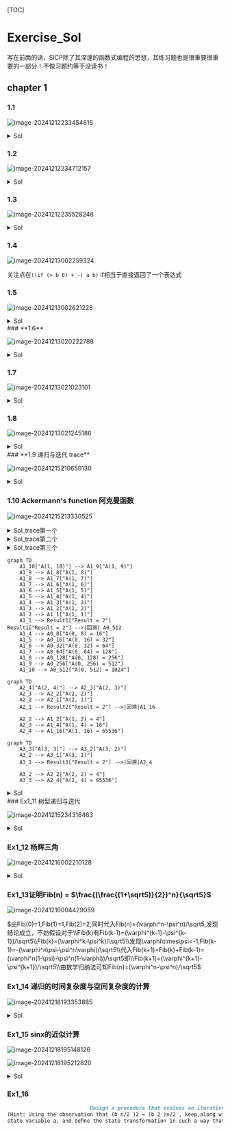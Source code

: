 [TOC]

# Exercise_Sol

写在前面的话，SICP除了其深邃的函数式编程的思想，其练习题也是很重要很重要的一部分！不做习题约等于没读书！

## chapter 1

### 1.1

![image-20241212233454816](./assets/Ex1_1.png)

<details><summary>Sol</summary>
    <pre>
        带;开头的表示实际上不会被打印出来
        10
        12
        8
        3
        8 + (-2) = 6
        ; a = 3
        ; b = a + 1 = 4
        (a * b) + b + a = 19
        a = b --> false --> #f
        4
        16
        6
        16
    </pre>
</details>

### 1.2

![image-20241212234712157](./assets/Ex1_2.png)

<details><summary>Sol</summary>
	<pre>
	本质是一道中缀转前缀的算法题(haha)<a href="https://juejin.cn/post/7123210350484258823">具体可以参考这个文章</a>
	答案(/ (+ 5 4 (- 2 (- 3 (+ 6 (/ 4 5))))) (* 3 (- 6 2) (- 2 7)))
	更可读的形式
	(/
	  (+ 5 4
	   ( - 2
	     ( - 3
	        (+ 6
	          ( / 4 5)))))
	  ( * 3
	     (- 6 2)
	     (- 2 7)))
	     </pre>
</details>

### 1.3

![image-20241212235528248](./assets/Ex1_3.png)

<details>
	 	   <summary>Sol</summary>
    <pre>
	<a href="./Code/Ex1_3.scm">参考代码</a>
	”判断三个数中的较大值可以用如下决策🌲描述“
	   x < y
          /    \
         /      \
        /        \
    x < z         y < z
     / \           / \
    /   \         /   \
x < y  x < y   y < x  y < x
x < z  z < x   y < z  z < y
    </pre>
</details>


### 1.4

![image-20241213002259324](./assets/Ex1_4.png)

关注点在`((if (> b 0) + -) a b)` if相当于直接返回了一个表达式

### 1.5

![image-20241213002621228](./assets/Ex1_5.png)

<details><summary>Sol</summary>
	<pre>
	首先解释一下(define (p) (p)),本质定义了一个无限递归的过程，一但调用(p)则会无穷的调用自身。
	如果采用"normal-order evaluation"会先判断 x 是否等于0,而不会调用(p),但如果采用"applicative-order evaluation"则在调用(test o (p))时候就会调用(p)导致无穷递归。
	</pre>
</details>
### **1.6**

![image-20241213020222788](./assets/Ex1_6.png)

<details><summary>Sol</summary>
	<pre>
	注意在Scheme中if并不是个简单的过程，二是个很特殊的形式。只有当第一个谓词为假的时候才会执行第二部分，而由于Scheme采用应用序处理程序，new-if实际上每部分都会被执行，导致上述代码会陷入无限递归从而报错！
	可以参考这个<a href="./Code/Ex1_6.scm">例子</a>,会发现内置的if只打印了good，而自己写的new-if打印了badgood,至于为啥是badgood只是解释器的实现问题而以。
	</pre>
</details>


### 1.7

![image-20241213021023101](./assets/Ex1_7.png)

<details><summary>Sol</summary>
	<pre>
	本质是浮点数精度问题，优化后的<a href="./Code/Ex1_7.scm">代码</a>
	</pre>
</details>


### 1.8

![image-20241213021245186](./assets/Ex1_8.png)

<details><summary>Sol</summary>
    <pre>
    </pre>
</details>
### **1.9 递归与迭代 trace**

![image-20241215210650130](assets/Ex1_9.png)

<details><summary>Sol</summary>
<pre>
	使用(trace plus)就可以观察到结果啦！
	第一种情况
        |(plus 4 5)
        | (plus 3 5)
        | |(plus 2 5)
        | | (plus 1 5)
        | | |(plus 0 5)
        | | |5
        | | 6
        | |7
        | 8
        |9
        9
        典型的递归过程
	第二种情况
	|(plus 4 5)
        |(plus 3 6)
        |(plus 2 7)
        |(plus 1 8)
        |(plus 0 9)
        |9
        9
        典型的迭代过程
</pre>
</details>

### 1.10 Ackermann's function 阿克曼函数



![image-20241215213330525](assets/Ex1.10.png)

<details><summary>Sol_trace第一个</summary>
<pre>
	使用trace 跟踪过程
	第一个
        |(A 1 10)
        | (A 1 9)
        | |(A 1 8)
        | | (A 1 7)
        | | |(A 1 6)
        | | | (A 1 5)
        | | | |(A 1 4)
        | | | | (A 1 3)
        | | | | |(A 1 2)
        | | | | | (A 1 1)
        | | | | | 2 (y == 1)
        | | | | |(A 0 2)
        | | | | |4 (x == 0)
        | | | | (A 0 4)
        | | | | 8 
        | | | |(A 0 8)
        | | | |16 
        | | | (A 0 16)
        | | | 32 
        | | |(A 0 32)
        | | |64 
        | | (A 0 64)
        | | 128 
        | |(A 0 128)
        | |256 
        | (A 0 256)
        | 512 
        |(A 0 512)
        |1024 
        1024
</pre>
</details>

<details><summary>Sol_trace第二个</summary>
<pre>
	使用trace 跟踪过程
        第二个
        |(A 2 4)
        | (A 2 3)
        | |(A 2 2)
        | | (A 2 1)
        | | 2  (y == 1)
        | |(A 1 2)
        | | (A 1 1)
        | | 2 (y == 1)
        | |(A 0 2)
        | |4 (x == 0)
        | (A 1 4)
        | |(A 1 3)
        | | (A 1 2)
        | | |(A 1 1)
        | | |2 (y == 1)
        | | (A 0 2)
        | | 4 (x == 0)
        | |(A 0 4)
        | |8 
        | (A 0 8)
        | 16 
        |(A 1 16)
        | (A 1 15)
        | |(A 1 14)
        | | (A 1 13)
        | | |(A 1 12)
        | | | (A 1 11)
        | | | |(A 1 10)
        | | | | (A 1 9)
        | | | | |(A 1 8)
        | | | | | (A 1 7)
        | | | |[10](A 1 6)
        | | | |[11](A 1 5)
        | | | |[12](A 1 4)
        | | | |[13](A 1 3)
        | | | |[14](A 1 2)
        | | | |[15](A 1 1)
        | | | |[15]2 (y == 1)
        | | | |[14](A 0 2)
        | | | |[14]4
        | | | |[13](A 0 4)
        | | | |[13]8
        | | | |[12](A 0 8)
        | | | |[12]16
        | | | |[11](A 0 16)
        | | | |[11]32
        | | | |[10](A 0 32)
        | | | |[10]64
        | | | | | (A 0 64)
        | | | | | 128
        | | | | |(A 0 128)
        | | | | |256
        | | | | (A 0 256)
        | | | | 512
        | | | |(A 0 512)
        | | | |1024
        | | | (A 0 1024)
        | | | 2048
        | | |(A 0 2048)
        | | |4096
        | | (A 0 4096)
        | | 8192
        | |(A 0 8192)
        | |16384
        | (A 0 16384)
        | 32768
        |(A 0 32768)
        |65536
</pre>
</details>

<details><summary>Sol_trace第三个</summary>
<pre>
	使用trace 跟踪过程
	第三个
        |(A 3 3)
        | (A 3 2)
        | |(A 3 1)
        | |2
        | (A 2 2)
        | |(A 2 1)
        | |2
        | (A 1 2)
        | |(A 1 1)
        | |2
        | (A 0 2)
        | 4
        |(A 2 4)
        | (A 2 3)
        | |(A 2 2)
        | | (A 2 1)
        | | 2
        | |(A 1 2)
        | | (A 1 1)
        | | 2
        | |(A 0 2)
        | |4
        | (A 1 4)
        | |(A 1 3)
        | | (A 1 2)
        | | |(A 1 1)
        | | |2
        | | (A 0 2)
        | | 4
        | |(A 0 4)
        | |8
        | (A 0 8)
        | 16
        |(A 1 16)
        | (A 1 15)
        | |(A 1 14)
        | | (A 1 13)
        | | |(A 1 12)
        | | | (A 1 11)
        | | | |(A 1 10)
        | | | | (A 1 9)
        | | | | |(A 1 8)
        | | | | | (A 1 7)
        | | | |[10](A 1 6)
        | | | |[11](A 1 5)
        | | | |[12](A 1 4)
        | | | |[13](A 1 3)
        | | | |[14](A 1 2)
        | | | |[15](A 1 1)
        | | | |[15]2
        | | | |[14](A 0 2)
        | | | |[14]4
        | | | |[13](A 0 4)
        | | | |[13]8
        | | | |[12](A 0 8)
        | | | |[12]16
        | | | |[11](A 0 16)
        | | | |[11]32
        | | | |[10](A 0 32)
        | | | |[10]64
        | | | | | (A 0 64)
        | | | | | 128
        | | | | |(A 0 128)
        | | | | |256
        | | | | (A 0 256)
        | | | | 512
        | | | |(A 0 512)
        | | | |1024
        | | | (A 0 1024)
        | | | 2048
        | | |(A 0 2048)
        | | |4096
        | | (A 0 4096)
        | | 8192
        | |(A 0 8192)
        | |16384
        | (A 0 16384)
        | 32768
        |(A 0 32768)
        |65536
        65536
</pre>
</details>

```mermaid
graph TD
    A1_10["A(1, 10)"] --> A1_9["A(1, 9)"]
    A1_9 --> A1_8["A(1, 8)"]
    A1_8 --> A1_7["A(1, 7)"]
    A1_7 --> A1_6["A(1, 6)"]
    A1_6 --> A1_5["A(1, 5)"]
    A1_5 --> A1_4["A(1, 4)"]
    A1_4 --> A1_3["A(1, 3)"]
    A1_3 --> A1_2["A(1, 2)"]
    A1_2 --> A1_1["A(1, 1)"]
    A1_1 --> Result1["Result = 2"]
Result1["Result = 2"] -->|回溯| A0_512
    A1_4 --> A0_8["A(0, 8) = 16"]
    A1_5 --> A0_16["A(0, 16) = 32"]
    A1_6 --> A0_32["A(0, 32) = 64"]
    A1_7 --> A0_64["A(0, 64) = 128"]
    A1_8 --> A0_128["A(0, 128) = 256"]
    A1_9 --> A0_256["A(0, 256) = 512"]
    A1_10 --> A0_512["A(0, 512) = 1024"]
```

```mermaid
graph TD
    A2_4["A(2, 4)"] --> A2_3["A(2, 3)"]
    A2_3 --> A2_2["A(2, 2)"]
    A2_2 --> A2_1["A(2, 1)"]
    A2_1 --> Result2["Result = 2"] -->|回溯|A1_16

    A2_2 --> A1_2["A(1, 2) = 4"]
    A2_3 --> A1_4["A(1, 4) = 16"]
    A2_4 --> A1_16["A(1, 16) = 65536"]

```

```mermaid
graph TD
    A3_3["A(3, 3)"] --> A3_2["A(3, 2)"]
    A3_2 --> A3_1["A(3, 1)"]
    A3_1 --> Result3["Result = 2"] -->|回溯|A2_4

    A3_2 --> A2_2["A(2, 2) = 4"]
    A3_3 --> A2_4["A(2, 4) = 65536"]

```

<details><summary>Sol</summary>
<pre>
	f = 2n
	g = 2^n
	h = 连续求n次2的2次幂
</pre>
</details>
### Ex1_11 树型递归与迭代

![image-20241215234316463](assets/Ex1_11.png)

<details><summary>Sol</summary>
<pre>
版本1:递归版本 按公式翻译一下
<code>
(define (f-rec n)
    (if (< n 3) 
        n
        (+  (f-rec (- n 1)) 
            (* 2 (f-rec (- n 2)))
            (* 3 (f-rec (- n 3))))))
</code>
迭代版本
<code>
(define (f-iter n) (f 0 1 2 n))
(define (f a b c count)
        (if (= count 0) 
            a
            (f  b
                c
                (+ (* a 3) (* b 2) c)
                (- count 1))))
</code>
</pre>
</details>

### Ex1_12 杨辉三角

![image-20241216002210128](assets/Ex1_12.png)

<details><summary>Sol</summary>
<pre>
<code>
(define (sum x y)
    (cond   
        ((= y 0) 1) ; 左边恒定为1
        ((= x y) 1) ; 右边恒定为1
        ((or (< x y) (< x 0)) 0) ; 不存在三角形内的数
        (else (+ (sum (- x 1) (- y 1))
                (sum (- x 1) y)))))
(display (sum 10 5))
(exit)
</code>
</pre>
</details>

### Ex1_13证明Fib(n) = $\frac{(\frac{(1+\sqrt5)}{2})^n}{\sqrt5}$

![image-20241216004429089](assets/Ex1_13.png)

$由Fib(0)=1,Fib(1)=1,Fib(2)=2,同时代入Fib(n)=(\varphi^n-\psi^n)/\sqrt5,发现结论成立，不妨假设对于\\Fib(k)有Fib(k-1)=(\varphi^{k-1}-\psi^{k-1})/\sqrt5\\Fib(k)=(\varphi^k-\psi^k)/\sqrt5\\发现\varphi\times\psi=-1,Fib(k-1)=-(\varphi^n\psi-\psi^n\varphi)/\sqrt5\\代入Fib(k+1)=Fib(k)+Fib(k-1)=(\varphi^n(1-\psi)-\psi^n(1-\varphi))/\sqrt5即\\Fib(k+1)=(\varphi^{k+1}-\psi^{k+1})/\sqrt5\\由数学归纳法可知Fib(n)=(\varphi^n-\psi^n)/\sqrt5$

### Ex1_14 递归的时间复杂度与空间复杂度的计算

![image-20241218193353885](assets/EX1_14.png)

<details><summary>Sol</summary>
<pre>
递归调用树如下
                   cc(11, 5)
                  /         \
           cc(11, 4)        cc(-39, 5)
            /    \                (无效)
      cc(11, 3) cc(-14, 4)(无效)
        /   \
   cc(11, 2) cc(1, 3)
     /   \       \
cc(11, 1) cc(6, 2) cc(1, 2)
    |       /   \       |
    1   cc(6, 1) cc(1, 1)
        |       |
       1       1
Final Total = 4
复杂度分析 时间复杂度为\theta(2^k),空间复杂度为\theta(k) , 其中k是硬币种类。
</pre>
</details>

### Ex1_15 sinx的近似计算

![image-20241218195148126](assets/Ex1_15_1.png)

![image-20241218195212820](assets/Ex1_15_2.png)

<details>
	 	   <summary>Sol</summary>
    <pre>
    a. 5次 (可以通过trac查看)
    b.时间和空间复杂度都是log(a)级别的，因为每次递归都是把a = a/3.0的尾递归。
    </pre>
</details>

### Ex1_16

```markdown
			    		   Design a procedure that evolves an iterative exponentiation process that uses successive squaring and uses a logarithmic number of steps, as does fast-expt.
(Hint: Using the observation that (b n/2 )2 = (b 2 )n/2 , keep,along with the exponent n and the base b, an additional
state variable a, and deﬁne the state transformation in such a way that the product ab n is unchanged from state to state. At the beginning of the process a is taken to be 1, and the answer is given by the value of a at the end of the process. In general, the technique of deﬁning an invariant quantity that remains unchanged from state to state is a powerful way to think about the design of iterative algorithms.)
```

